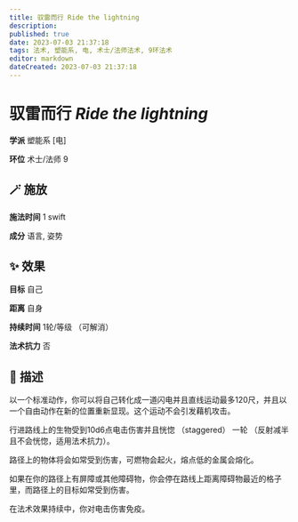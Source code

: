 ```yaml
---
title: 驭雷而行 Ride the lightning
description: 
published: true
date: 2023-07-03 21:37:18
tags: 法术, 塑能系, 电, 术士/法师法术, 9环法术
editor: markdown
dateCreated: 2023-07-03 21:37:18
---
```


# **驭雷而行** *Ride the lightning*

**学派** 塑能系 \[电\] 

**环位** 术士/法师 9

## 🪄 施放

**施法时间** 1 swift

**成分** 语言, 姿势

## ✨ 效果 

**目标** 自己 

**距离** 自身  

**持续时间** 1轮/等级 （可解消） 

**法术抗力** 否

## 📖 描述

以一个标准动作，你可以将自己转化成一道闪电并且直线运动最多120尺，并且以一个自由动作在新的位置重新显现。这个运动不会引发藉机攻击。

行进路线上的生物受到10d6点电击伤害并且恍惚 （staggered） 一轮 （反射减半且不会恍惚，适用法术抗力）。

路径上的物体将会如常受到伤害，可燃物会起火，熔点低的金属会熔化。

如果在你的路径上有屏障或其他障碍物，你会停在路线上距离障碍物最近的格子里，而路径上的目标如常受到伤害。

在法术效果持续中，你对电击伤害免疫。
    